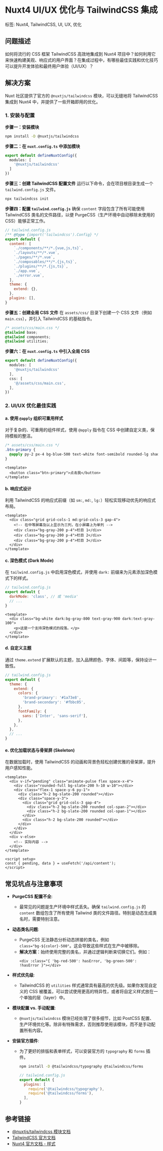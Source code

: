 # Nuxt4 UI/UX 优化与 TailwindCSS 集成
标签: Nuxt4, TailwindCSS, UI, UX, 优化

## 问题描述
如何将流行的 CSS 框架 TailwindCSS 高效地集成到 Nuxt4 项目中？如何利用它来快速构建美观、响应式的用户界面？在集成过程中，有哪些最佳实践和优化技巧可以提升开发体验和最终用户体验（UI/UX）？

## 解决方案
Nuxt 社区提供了官方的 `@nuxtjs/tailwindcss` 模块，可以无缝地将 TailwindCSS 集成到 Nuxt4 中，并提供了一些开箱即用的优化。

### 1. 安装与配置

**步骤一：安装模块**
```bash
npm install -D @nuxtjs/tailwindcss
```

**步骤二：在 `nuxt.config.ts` 中添加模块**
```typescript
export default defineNuxtConfig({
  modules: [
    '@nuxtjs/tailwindcss'
  ]
})
```

**步骤三：创建 TailwindCSS 配置文件**
运行以下命令，会在项目根目录生成一个 `tailwind.config.js` 文件。
```bash
npx tailwindcss init
```

**步骤四：配置 `tailwind.config.js`**
确保 `content` 字段包含了所有可能使用 TailwindCSS 类名的文件路径，以便 PurgeCSS（生产环境中自动移除未使用的 CSS）能够正常工作。

```javascript
// tailwind.config.js
/** @type {import('tailwindcss').Config} */
export default {
  content: [
    `./components/**/*.{vue,js,ts}`,
    `./layouts/**/*.vue`,
    `./pages/**/*.vue`,
    `./composables/**/*.{js,ts}`,
    `./plugins/**/*.{js,ts}`,
    `./app.vue`,
    `./error.vue`,
  ],
  theme: {
    extend: {},
  },
  plugins: [],
}
```

**步骤五：创建全局 CSS 文件**
在 `assets/css/` 目录下创建一个 CSS 文件（例如 `main.css`），并引入 TailwindCSS 的基础指令。

```css
/* assets/css/main.css */
@tailwind base;
@tailwind components;
@tailwind utilities;
```

**步骤六：在 `nuxt.config.ts` 中引入全局 CSS**
```typescript
export default defineNuxtConfig({
  modules: [
    '@nuxtjs/tailwindcss'
  ],
  css: [
    '@/assets/css/main.css',
  ],
})
```

### 2. UI/UX 优化最佳实践

#### a. 使用 `@apply` 组织可重用样式
对于复杂的、可重用的组件样式，使用 `@apply` 指令在 CSS 中创建自定义类，保持模板的整洁。

```css
/* assets/css/main.css */
.btn-primary {
  @apply py-2 px-4 bg-blue-500 text-white font-semibold rounded-lg shadow-md hover:bg-blue-700 focus:outline-none focus:ring-2 focus:ring-blue-400 focus:ring-opacity-75;
}
```

```vue
<template>
  <button class="btn-primary">点击我</button>
</template>
```

#### b. 响应式设计
利用 TailwindCSS 的响应式前缀（如 `sm:`, `md:`, `lg:`）轻松实现移动优先的响应式布局。

```vue
<template>
  <div class="grid grid-cols-1 md:grid-cols-3 gap-4">
    <!-- 在中等屏幕及以上显示为三列，在小屏幕上为单列 -->
    <div class="bg-gray-200 p-4">栏目 1</div>
    <div class="bg-gray-200 p-4">栏目 2</div>
    <div class="bg-gray-200 p-4">栏目 3</div>
  </div>
</template>
```

#### c. 深色模式 (Dark Mode)
在 `tailwind.config.js` 中启用深色模式，并使用 `dark:` 前缀来为元素添加深色模式下的样式。

```javascript
// tailwind.config.js
export default {
  darkMode: 'class', // 或 'media'
  // ...
}
```

```vue
<template>
  <div class="bg-white dark:bg-gray-800 text-gray-900 dark:text-gray-100">
    <p>这是一个支持深色模式的段落。</p>
  </div>
</template>
```

#### d. 自定义主题
通过 `theme.extend` 扩展默认的主题，加入品牌颜色、字体、间距等，保持设计一致性。

```javascript
// tailwind.config.js
export default {
  theme: {
    extend: {
      colors: {
        'brand-primary': '#1a73e8',
        'brand-secondary': '#fbbc05',
      },
      fontFamily: {
        sans: ['Inter', 'sans-serif'],
      },
    },
  },
  // ...
}
```

#### e. 优化加载状态与骨架屏 (Skeleton)
在数据加载时，使用 TailwindCSS 的动画和背景色轻松创建优雅的骨架屏，提升用户感知性能。

```vue
<template>
  <div v-if="pending" class="animate-pulse flex space-x-4">
    <div class="rounded-full bg-slate-200 h-10 w-10"></div>
    <div class="flex-1 space-y-6 py-1">
      <div class="h-2 bg-slate-200 rounded"></div>
      <div class="space-y-3">
        <div class="grid grid-cols-3 gap-4">
          <div class="h-2 bg-slate-200 rounded col-span-2"></div>
          <div class="h-2 bg-slate-200 rounded col-span-1"></div>
        </div>
        <div class="h-2 bg-slate-200 rounded"></div>
      </div>
    </div>
  </div>
  <div v-else>
    <!-- 实际内容 -->
  </div>
</template>

<script setup>
const { pending, data } = useFetch('/api/content');
</script>
```

## 常见坑点与注意事项

-   **PurgeCSS 配置不全**:
    -   最常见的问题是生产环境中样式丢失。确保 `tailwind.config.js` 的 `content` 数组包含了所有使用 Tailwind 类的文件路径。特别是动态生成类名时，需要特别注意。

-   **动态类名问题**:
    -   PurgeCSS 无法静态分析动态拼接的类名，例如 `class="bg-${color}-500"`。这会导致这些样式在生产中被移除。
    -   **解决方案**：始终使用完整的类名，并通过逻辑判断来切换它们。例如：
        ```vue
        <div :class="{ 'bg-red-500': hasError, 'bg-green-500': !hasError }"></div>
        ```

-   **样式优先级**:
    -   TailwindCSS 的 `utilities` 样式通常具有最高的优先级。如果你发现自定义的 CSS 被覆盖，可以尝试使用更高的特异性，或者将自定义样式放在一个单独的层（layer）中。

-   **模块配置 vs. 手动配置**:
    -   `@nuxtjs/tailwindcss` 模块已经处理了很多细节，比如 PostCSS 配置、生产环境优化等。除非有特殊需求，否则推荐使用该模块，而不是手动配置所有内容。

-   **安装官方插件**:
    -   为了更好的排版和表单样式，可以安装官方的 `typography` 和 `forms` 插件。
        ```bash
        npm install -D @tailwindcss/typography @tailwindcss/forms
        ```
        ```javascript
        // tailwind.config.js
        export default {
          plugins: [
            require('@tailwindcss/typography'),
            require('@tailwindcss/forms'),
          ],
        }
        ```

## 参考链接
-   [@nuxtjs/tailwindcss 模块文档](https://tailwindcss.nuxtjs.org/)
-   [TailwindCSS 官方文档](https://tailwindcss.com/docs)
-   [Nuxt4 官方文档 - 样式](https://nuxt.com/docs/getting-started/assets)